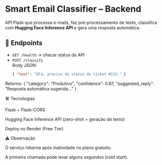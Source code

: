 # Smart Email Classifier – Backend

API Flask que processa e-mails, faz pré-processamento de texto, classifica com **Hugging Face Inference API** e gera uma resposta automática.

## 🚀 Endpoints
- `GET /health` → checar status da API  
- `POST /classify`  
  Body JSON:
  ```json
  { "text": "Olá, preciso do status do ticket #123." }

Retorno:
{
  "category": "Produtivo",
  "confidence": 0.87,
  "suggested_reply": "Resposta automática sugerida..."
}


🛠️ Tecnologias

Flask + Flask-CORS

Hugging Face Inference API (zero-shot + geração de texto)

Deploy no Render (Free Tier)

⚠️ Observação

O serviço hiberna após inatividade no plano gratuito.

A primeira chamada pode levar alguns segundos (cold start).
